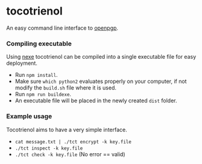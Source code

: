 # tocotrienol

An easy command line interface to [openpgp](https://www.npmjs.com/package/openpgp).

### Compiling executable

Using [nexe](https://www.npmjs.com/package/nexe) tocotrienol can be compiled
into a single executable file for easy deployment.

- Run `npm install`.
- Make sure `which python2` evaluates properly on your computer, if not modify the
`build.sh` file where it is used.
- Run `npm run buildexe`.
- An executable file will be placed in the newly created `dist` folder.

### Example usage
Tocotrienol aims to have a very simple interface.

- `cat message.txt | ./tct encrypt -k key.file`
- `./tct inspect -k key.file`
- `./tct check -k key.file` (No error == valid)
